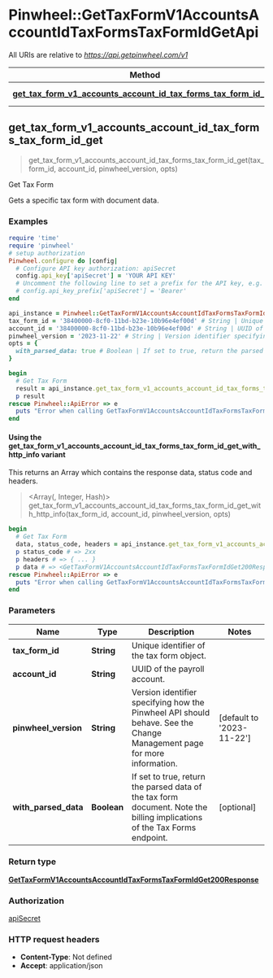 # Pinwheel::GetTaxFormV1AccountsAccountIdTaxFormsTaxFormIdGetApi

All URIs are relative to *https://api.getpinwheel.com/v1*

| Method | HTTP request | Description |
| ------ | ------------ | ----------- |
| [**get_tax_form_v1_accounts_account_id_tax_forms_tax_form_id_get**](GetTaxFormV1AccountsAccountIdTaxFormsTaxFormIdGetApi.md#get_tax_form_v1_accounts_account_id_tax_forms_tax_form_id_get) | **GET** /accounts/{account_id}/tax_forms/{tax_form_id} | Get Tax Form |


## get_tax_form_v1_accounts_account_id_tax_forms_tax_form_id_get

> <GetTaxFormV1AccountsAccountIdTaxFormsTaxFormIdGet200Response> get_tax_form_v1_accounts_account_id_tax_forms_tax_form_id_get(tax_form_id, account_id, pinwheel_version, opts)

Get Tax Form

Gets a specific tax form with document data.

### Examples

```ruby
require 'time'
require 'pinwheel'
# setup authorization
Pinwheel.configure do |config|
  # Configure API key authorization: apiSecret
  config.api_key['apiSecret'] = 'YOUR API KEY'
  # Uncomment the following line to set a prefix for the API key, e.g. 'Bearer' (defaults to nil)
  # config.api_key_prefix['apiSecret'] = 'Bearer'
end

api_instance = Pinwheel::GetTaxFormV1AccountsAccountIdTaxFormsTaxFormIdGetApi.new
tax_form_id = '38400000-8cf0-11bd-b23e-10b96e4ef00d' # String | Unique identifier of the tax form object.
account_id = '38400000-8cf0-11bd-b23e-10b96e4ef00d' # String | UUID of the payroll account.
pinwheel_version = '2023-11-22' # String | Version identifier specifying how the Pinwheel API should behave. See the Change Management page for more information.
opts = {
  with_parsed_data: true # Boolean | If set to true, return the parsed data of the tax form document. Note the billing implications of the Tax Forms endpoint.
}

begin
  # Get Tax Form
  result = api_instance.get_tax_form_v1_accounts_account_id_tax_forms_tax_form_id_get(tax_form_id, account_id, pinwheel_version, opts)
  p result
rescue Pinwheel::ApiError => e
  puts "Error when calling GetTaxFormV1AccountsAccountIdTaxFormsTaxFormIdGetApi->get_tax_form_v1_accounts_account_id_tax_forms_tax_form_id_get: #{e}"
end
```

#### Using the get_tax_form_v1_accounts_account_id_tax_forms_tax_form_id_get_with_http_info variant

This returns an Array which contains the response data, status code and headers.

> <Array(<GetTaxFormV1AccountsAccountIdTaxFormsTaxFormIdGet200Response>, Integer, Hash)> get_tax_form_v1_accounts_account_id_tax_forms_tax_form_id_get_with_http_info(tax_form_id, account_id, pinwheel_version, opts)

```ruby
begin
  # Get Tax Form
  data, status_code, headers = api_instance.get_tax_form_v1_accounts_account_id_tax_forms_tax_form_id_get_with_http_info(tax_form_id, account_id, pinwheel_version, opts)
  p status_code # => 2xx
  p headers # => { ... }
  p data # => <GetTaxFormV1AccountsAccountIdTaxFormsTaxFormIdGet200Response>
rescue Pinwheel::ApiError => e
  puts "Error when calling GetTaxFormV1AccountsAccountIdTaxFormsTaxFormIdGetApi->get_tax_form_v1_accounts_account_id_tax_forms_tax_form_id_get_with_http_info: #{e}"
end
```

### Parameters

| Name | Type | Description | Notes |
| ---- | ---- | ----------- | ----- |
| **tax_form_id** | **String** | Unique identifier of the tax form object. |  |
| **account_id** | **String** | UUID of the payroll account. |  |
| **pinwheel_version** | **String** | Version identifier specifying how the Pinwheel API should behave. See the Change Management page for more information. | [default to &#39;2023-11-22&#39;] |
| **with_parsed_data** | **Boolean** | If set to true, return the parsed data of the tax form document. Note the billing implications of the Tax Forms endpoint. | [optional] |

### Return type

[**GetTaxFormV1AccountsAccountIdTaxFormsTaxFormIdGet200Response**](GetTaxFormV1AccountsAccountIdTaxFormsTaxFormIdGet200Response.md)

### Authorization

[apiSecret](../README.md#apiSecret)

### HTTP request headers

- **Content-Type**: Not defined
- **Accept**: application/json

